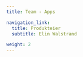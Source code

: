 ```yaml
---
title: Team - Apps

navigation_link:
  title: Produkteier
  subtitle: Elin Walstrand

weight: 2
---
```

